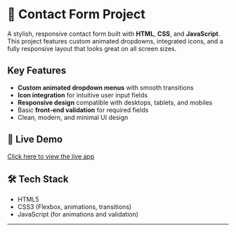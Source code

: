 # 📝 Contact Form Project

A stylish, responsive contact form built with **HTML**, **CSS**, and **JavaScript**.  
This project features custom animated dropdowns, integrated icons, and a fully responsive layout that looks great on all screen sizes.

## Key Features

- **Custom animated dropdown menus** with smooth transitions  
- **Icon integration** for intuitive user input fields  
- **Responsive design** compatible with desktops, tablets, and mobiles  
- Basic **front-end validation** for required fields  
- Clean, modern, and minimal UI design  

## 🔗 Live Demo

[Click here to view the live app](https://omarasim6.github.io/Contact-Form/)

## 🛠️ Tech Stack

- HTML5  
- CSS3 (Flexbox, animations, transitions)  
- JavaScript (for animations and validation)  

---


